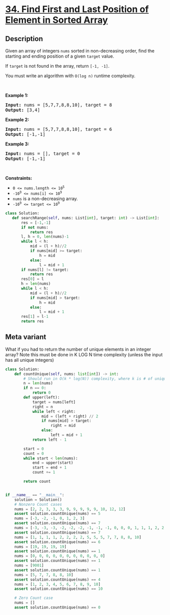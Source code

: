 # [34. Find First and Last Position of Element in Sorted Array](https://leetcode.com/problems/find-first-and-last-position-of-element-in-sorted-array)


## Description

<!-- description:start -->

<p>Given an array of integers <code>nums</code> sorted in non-decreasing order, find the starting and ending position of a given <code>target</code> value.</p>

<p>If <code>target</code> is not found in the array, return <code>[-1, -1]</code>.</p>

<p>You must&nbsp;write an algorithm with&nbsp;<code>O(log n)</code> runtime complexity.</p>

<p>&nbsp;</p>
<p><strong class="example">Example 1:</strong></p>
<pre><strong>Input:</strong> nums = [5,7,7,8,8,10], target = 8
<strong>Output:</strong> [3,4]
</pre><p><strong class="example">Example 2:</strong></p>
<pre><strong>Input:</strong> nums = [5,7,7,8,8,10], target = 6
<strong>Output:</strong> [-1,-1]
</pre><p><strong class="example">Example 3:</strong></p>
<pre><strong>Input:</strong> nums = [], target = 0
<strong>Output:</strong> [-1,-1]
</pre>
<p>&nbsp;</p>
<p><strong>Constraints:</strong></p>

<ul>
	<li><code>0 &lt;= nums.length &lt;= 10<sup>5</sup></code></li>
	<li><code>-10<sup>9</sup>&nbsp;&lt;= nums[i]&nbsp;&lt;= 10<sup>9</sup></code></li>
	<li><code>nums</code> is a non-decreasing array.</li>
	<li><code>-10<sup>9</sup>&nbsp;&lt;= target&nbsp;&lt;= 10<sup>9</sup></code></li>
</ul>

```python
class Solution:
   def searchRange(self, nums: List[int], target: int) -> List[int]:
       res = [-1,-1]
       if not nums:
           return res
       l, h = 0, len(nums)-1
       while l < h:
           mid = (l + h)//2
           if nums[mid] >= target:
               h = mid
           else:
               l = mid + 1
       if nums[l] != target:
           return res
       res[0] = l
       h = len(nums)
       while l < h:
           mid = (l + h)//2
           if nums[mid] > target:
               h = mid
           else:
               l = mid + 1
       res[1] = l-1
       return res
```

## Meta variant
 What if you had to return the number of unique elements in an integer array?
Note this must be done in K LOG N time complexity (unless the input has all unique integers)

```python
class Solution:
    def countUnique(self, nums: list[int]) -> int:
        # Should run in O(k * log(N)) complexity, where k is # of unique elements
        n = len(nums)
        if n == 0:
            return 0
        def upper(left):
            target = nums[left]
            right = n
            while left < right:
                mid = (left + right) // 2
                if nums[mid] > target:
                    right = mid
                else:
                    left = mid + 1
            return left - 1

        start = 0
        count = 0
        while start < len(nums):
            end = upper(start)
            start = end + 1
            count += 1

        return count


if __name__ == "__main__":
    solution = Solution()
    # Nonzero Count cases
    nums = [2, 2, 3, 3, 3, 9, 9, 9, 9, 9, 10, 12, 12]
    assert solution.countUnique(nums) == 5
    nums = [-3, -2, -1, 0, 1, 2, 3]
    assert solution.countUnique(nums) == 7
    nums = [-3, -3, -3, -2, -2, -2, -1, -1, -1, 0, 0, 0, 1, 1, 1, 2, 2, 2, 3, 3, 3]
    assert solution.countUnique(nums) == 7
    nums = [1, 1, 1, 1, 2, 2, 2, 2, 5, 5, 5, 7, 7, 8, 8, 10]
    assert solution.countUnique(nums) == 6
    nums = [19, 19, 19, 19]
    assert solution.countUnique(nums) == 1
    nums = [0, 0, 0, 0, 0, 0, 0, 0, 0, 0, 0]
    assert solution.countUnique(nums) == 1
    nums = [9001]
    assert solution.countUnique(nums) == 1
    nums = [5, 7, 7, 8, 8, 10]
    assert solution.countUnique(nums) == 4
    nums = [1, 2, 3, 4, 5, 6, 7, 8, 9, 10]
    assert solution.countUnique(nums) == 10

    # Zero Count case
    nums = []
    assert solution.countUnique(nums) == 0
```
